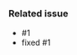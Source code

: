 ### Related issue
- #1
- fixed #1

<!-- 
### Screenshots
If applicable, add screenshots to help explain your problem.

--><!--
### Additional context
Add any other context about the problem here.
-->
